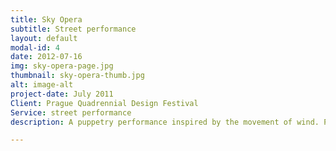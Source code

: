 ```yaml
---
title: Sky Opera
subtitle: Street performance
layout: default
modal-id: 4
date: 2012-07-16
img: sky-opera-page.jpg
thumbnail: sky-opera-thumb.jpg
alt: image-alt
project-date: July 2011
Client: Prague Quadrennial Design Festival
Service: street performance
description: A puppetry performance inspired by the movement of wind. Performed as a street show in London, and as part of the Prague Quadrennial Design Festival. 

---
```

